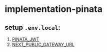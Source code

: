 # implementation-pinata

## setup `.env.local`:

1. [PINATA_JWT](https://app.pinata.cloud/gateway)
2. [NEXT_PUBLIC_GATEWAY_URL](https://app.pinata.cloud/developers/api-keys)
